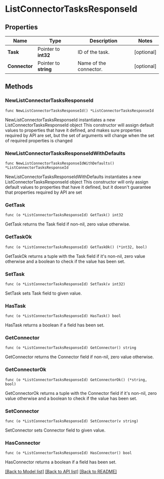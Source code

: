 # ListConnectorTasksResponseId

## Properties

Name | Type | Description | Notes
------------ | ------------- | ------------- | -------------
**Task** | Pointer to **int32** | ID of the task. | [optional] 
**Connector** | Pointer to **string** | Name of the connector. | [optional] 

## Methods

### NewListConnectorTasksResponseId

`func NewListConnectorTasksResponseId() *ListConnectorTasksResponseId`

NewListConnectorTasksResponseId instantiates a new ListConnectorTasksResponseId object
This constructor will assign default values to properties that have it defined,
and makes sure properties required by API are set, but the set of arguments
will change when the set of required properties is changed

### NewListConnectorTasksResponseIdWithDefaults

`func NewListConnectorTasksResponseIdWithDefaults() *ListConnectorTasksResponseId`

NewListConnectorTasksResponseIdWithDefaults instantiates a new ListConnectorTasksResponseId object
This constructor will only assign default values to properties that have it defined,
but it doesn't guarantee that properties required by API are set

### GetTask

`func (o *ListConnectorTasksResponseId) GetTask() int32`

GetTask returns the Task field if non-nil, zero value otherwise.

### GetTaskOk

`func (o *ListConnectorTasksResponseId) GetTaskOk() (*int32, bool)`

GetTaskOk returns a tuple with the Task field if it's non-nil, zero value otherwise
and a boolean to check if the value has been set.

### SetTask

`func (o *ListConnectorTasksResponseId) SetTask(v int32)`

SetTask sets Task field to given value.

### HasTask

`func (o *ListConnectorTasksResponseId) HasTask() bool`

HasTask returns a boolean if a field has been set.

### GetConnector

`func (o *ListConnectorTasksResponseId) GetConnector() string`

GetConnector returns the Connector field if non-nil, zero value otherwise.

### GetConnectorOk

`func (o *ListConnectorTasksResponseId) GetConnectorOk() (*string, bool)`

GetConnectorOk returns a tuple with the Connector field if it's non-nil, zero value otherwise
and a boolean to check if the value has been set.

### SetConnector

`func (o *ListConnectorTasksResponseId) SetConnector(v string)`

SetConnector sets Connector field to given value.

### HasConnector

`func (o *ListConnectorTasksResponseId) HasConnector() bool`

HasConnector returns a boolean if a field has been set.


[[Back to Model list]](../README.md#documentation-for-models) [[Back to API list]](../README.md#documentation-for-api-endpoints) [[Back to README]](../README.md)


